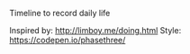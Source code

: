 Timeline to record daily life

Inspired by: http://limboy.me/doing.html
Style: https://codepen.io/phasethree/
